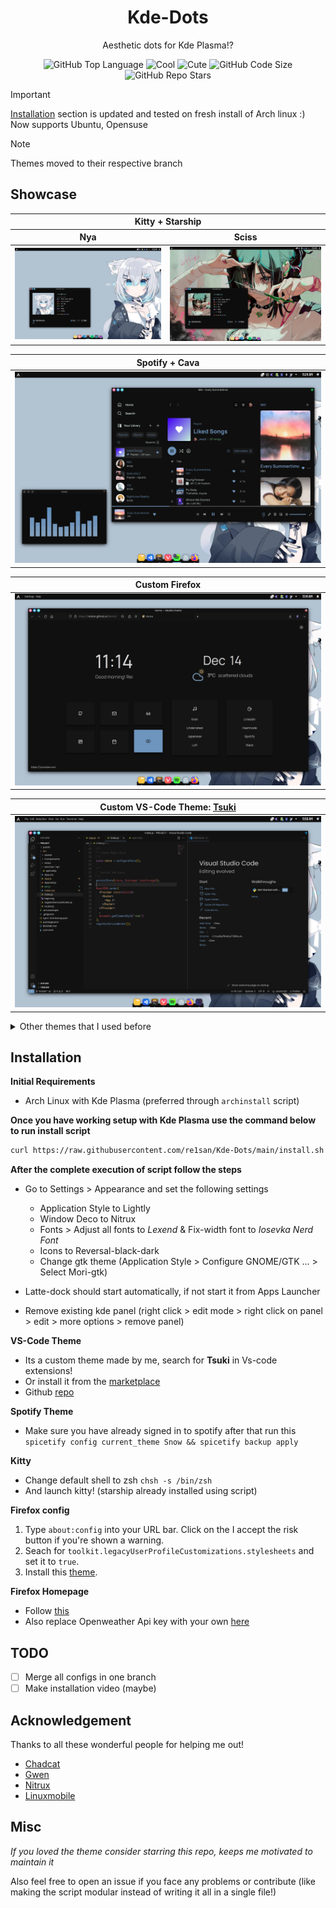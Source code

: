 
<div align="center">
  <h1> Kde-Dots </h1>
  <p> Aesthetic dots for Kde Plasma!?</p>
</div>

<div align="center">

![GitHub Top Language](https://img.shields.io/github/issues/re1san/Kde-Configs?color=6d92bf&style=for-the-badge)
![Cool](https://img.shields.io/badge/WM-Kwin-da696f?style=for-the-badge)
![Cute](https://img.shields.io/badge/Cute-Yes-c585cf?style=for-the-badge)
![GitHub Code Size](https://img.shields.io/github/languages/code-size/re1san/Kde-Configs?color=e1b56a&style=for-the-badge)
![GitHub Repo Stars](https://img.shields.io/github/stars/re1san/Kde-Configs?color=74be88&style=for-the-badge)

</div>

> [!Important]
> <a href="#installation">Installation</a> section is updated and tested on fresh install of Arch linux :) <br/>
> Now supports Ubuntu, Opensuse

> [!Note]
> Themes moved to their respective branch

## Showcase
<!-- | <b>Kitty + Starship</b>                                                                                                  |
| -------------------------------------------------------------------------------------------------------------------- |
| <a href="https://github.com/re1san/Kde-Dots/tree/nya"><img src=".github/assests/1.png"  alt="nya"></a>                 | -->
<table>
  <thead>
    <tr>
      <th colspan=2 style="text-align: center">Kitty + Starship</th>
    </tr>
    <tr>
      <th style="text-align: center">Nya</th>
      <th style="text-align: center">Sciss</th>
    </tr>
  </thead>
  <tbody>
    <tr>
      <td>
        <a href="https://github.com/re1san/Kde-Dots/tree/nya"><img src=".github/assests/nya.png"  alt="nya"></a>
      </td>
      <td>
        <a href="https://github.com/re1san/Kde-Dots/tree/nya"><img src=".github/assests/sciss.png"  alt="sciss"></a>
      </td>
    </tr>
  </tbody>
</table>

<table>
  <thead>
    <tr>
      <th style="text-align: center">
        Spotify + Cava
      </th>
    </tr>
  </thead>
  <tbody>
    <td>
      <a href="https://github.com/re1san/Kde-Dots/tree/nya"><img src=".github/assests/2.png"  alt="nya">
    </td>
  </tbody>
</table>

<table>
  <thead>
    <tr>
      <th style="text-align: center">
        Custom Firefox
      </th>
    </tr>
  </thead>
  <tbody>
    <td>
      <a href="https://github.com/re1san/Kde-Dots/tree/nya"><img src=".github/assests/3.png"  alt="nya">
    </td>
  </tbody>
</table>

<table>
  <thead>
    <tr>
      <th style="text-align: center">
        Custom VS-Code Theme: <a href="https://github.com/re1san/Tsuki">Tsuki</a>
      </th>
    </tr>
  </thead>
  <tbody>
    <td>
      <a href="https://github.com/re1san/Kde-Dots/tree/nya"><img src=".github/assests/4.png"  alt="nya">
    </td>
  </tbody>
</table>

<!-- | <b>Spotify + Cava</b>                                                                                                  |
| -------------------------------------------------------------------------------------------------------------------- |
| <a href="https://github.com/re1san/Kde-Dots/tree/nya"><img src=".github/assests/2.png"  alt="nya"></a>                 | -->

<!-- | <b>Custom Firefox</b>                                                                                                  |
| -------------------------------------------------------------------------------------------------------------------- |
| <a href="https://github.com/re1san/Kde-Dots/tree/nya"><img src=".github/assests/3.png"  alt="nya"></a>                 |

| <b>Custom VS-CODE Theme: <a href="https://github.com/re1san/Tsuki">Tsuki</a></b>                                                                                                  | -->
<!-- | -------------------------------------------------------------------------------------------------------------------- |
| <a href="https://github.com/re1san/Kde-Dots/tree/nya"><img src=".github/assests/4.png"  alt="nya"></a>                 | -->

<details><summary>Other themes that I used before</summary>

| <b>Mori森</b>                                                                                                  |
| -------------------------------------------------------------------------------------------------------------------- |
| <a href="https://github.com/re1san/Kde-Dots/tree/mori"><img src=".github/assests/mori.png"  alt="mori"></a>                 |

| <b> Havana </b>                                                                                                      |
| -------------------------------------------------------------------------------------------------------------------- |
| <a href="https://github.com/re1san/Kde-Dots/tree/havana"><img src="https://raw.githubusercontent.com/re1san/Kde-Configs/havana/.github/assests/S1.png"  alt="havana"></a>     |

| <b> Nx-Desktop </b>                                                                                                  |
| -------------------------------------------------------------------------------------------------------------------- |
| <a href="https://github.com/re1san/Kde-Dots/tree/nx-desk"><img src="https://github.com/re1san/Kde-Configs/raw/nx-desk/.github/assests/nx.png"  alt="nx-desk"></a>   |

</details>

## Installation

**Initial Requirements**
* Arch Linux with Kde Plasma (preferred through `archinstall` script)

**Once you have working setup with Kde Plasma use the command below to run install script**
 ```bash
curl https://raw.githubusercontent.com/re1san/Kde-Dots/main/install.sh -o install.sh && chmod +x install.sh && ./install.sh
 ```
**After the complete execution of script follow the steps**

* Go to Settings > Appearance and set the following settings
  * Application Style to Lightly
  * Window Deco to Nitrux
  * Fonts > Adjust all fonts to *Lexend* & Fix-width font to *Iosevka Nerd Font*
  * Icons to Reversal-black-dark
  * Change gtk theme (Application Style > Configure GNOME/GTK ... > Select Mori-gtk)

* Latte-dock should start automatically, if not start it from Apps Launcher
* Remove existing kde panel (right click > edit mode > right click on panel > edit > more options > remove panel)
 
**VS-Code Theme**
* Its a custom theme made by me, search for **Tsuki** in Vs-code extensions!
* Or install it from the [marketplace](https://marketplace.visualstudio.com/items?itemName=re1san.tsuki)
* Github [repo](https://github.com/re1san/Tsuki)

**Spotify Theme**
* Make sure you have already signed in to spotify after that run this `spicetify config current_theme Snow && spicetify backup apply`

**Kitty**
* Change default shell to zsh `chsh -s /bin/zsh`
* And launch kitty! (starship already installed using script)

**Firefox config**
1. Type `about:config` into your URL bar. Click on the I accept the risk button if you're shown a warning.
2. Seach for `toolkit.legacyUserProfileCustomizations.stylesheets` and set it to `true`.
3. Install this [theme](https://addons.mozilla.org/en-US/firefox/addon/simplerentfox/).

**Firefox Homepage**
* Follow [this](https://github.com/re1san/Bento)
* Also replace Openweather Api key with your own [here](https://github.com/re1san/Bento/blob/72c8c0bac309bd725c58d21ff524382c684f8951/config.js#L29)

## TODO
- [ ] Merge all configs in one branch 
- [ ] Make installation video (maybe)

## Acknowledgement

Thanks to all these wonderful people for helping me out!

* [Chadcat](https://github.com/chadcat7)
* [Gwen](https://github.com/elythh)
* [Nitrux](https://github.com/Nitrux)
* [Linuxmobile](https://github.com/linuxmobile)

## Misc

*If you loved the theme consider starring this repo, keeps me motivated to maintain it*

Also feel free to open an issue if you face any problems or contribute (like making the script modular instead of writing it all in a single file!)
